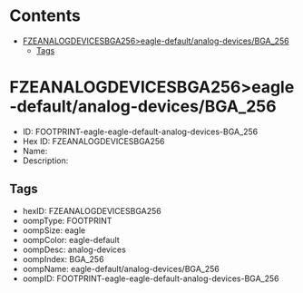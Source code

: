 



Contents
========

* [FZEANALOGDEVICESBGA256>eagle-default/analog-devices/BGA_256](#fzeanalogdevicesbga256eagle-defaultanalog-devicesbga_256)
	* [Tags](#tags)

# FZEANALOGDEVICESBGA256>eagle-default/analog-devices/BGA_256

- ID: FOOTPRINT-eagle-eagle-default-analog-devices-BGA_256
- Hex ID: FZEANALOGDEVICESBGA256
- Name: 
- Description: 

## Tags

- hexID: FZEANALOGDEVICESBGA256
- oompType: FOOTPRINT
- oompSize: eagle
- oompColor: eagle-default
- oompDesc: analog-devices
- oompIndex: BGA_256
- oompName: eagle-default/analog-devices/BGA_256
- oompID: FOOTPRINT-eagle-eagle-default-analog-devices-BGA_256
